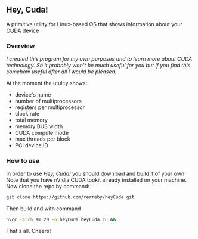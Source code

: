 ## Hey, Cuda!
A primitive utility for Linux-based OS that shows information about your CUDA device

### Overview
*I created this program for my own purposes and to learn more about CUDA technology. So it probably won't be much useful for you but if you find this somehow useful after all I would be pleased.*

At the moment the utulity shows:
 - device's name
 - number of multiprocessors
 - registers per multiprocessor
 - clock rate
 - total memory
 - memory BUS width
 - CUDA compute mode
 - max threads per block
 - PCI device ID
 
### How to use
In order to use _Hey, Cuda!_ you should download and build it of your own. Note that you have nVidia CUDA tookit already installed on your machine. Now clone the repo by command:
```sh
git clone https://github.com/rerreby/heyCuda.git
```

Then build and with command
```sh
nvcc -arch sm_20 -o heyCuda heyCuda.cu &&
```
 
That's all. Cheers!
